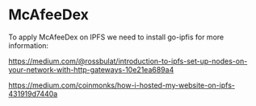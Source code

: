 # McAfeeDex

To apply McAfeeDex on IPFS we need to install go-ipfis for more information:

https://medium.com/@rossbulat/introduction-to-ipfs-set-up-nodes-on-your-network-with-http-gateways-10e21ea689a4

https://medium.com/coinmonks/how-i-hosted-my-website-on-ipfs-431919d7440a
